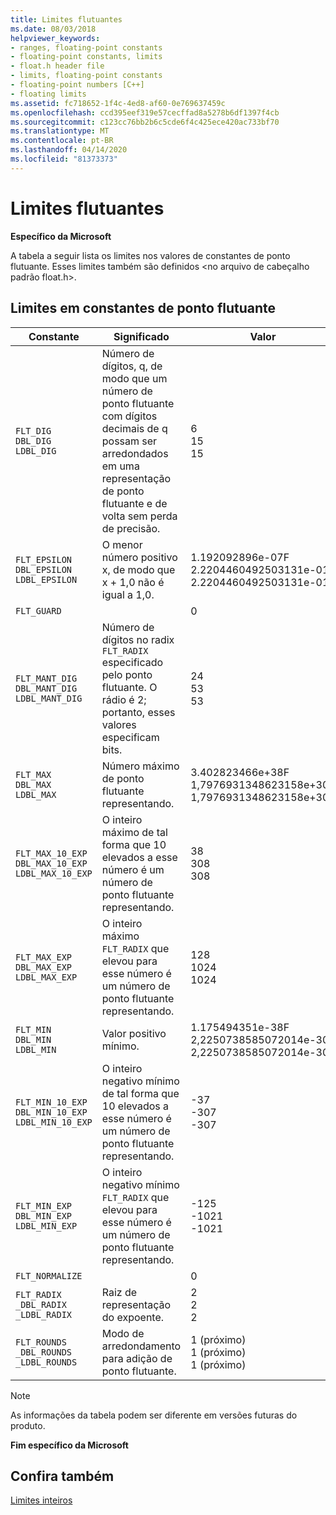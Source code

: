 ```yaml
---
title: Limites flutuantes
ms.date: 08/03/2018
helpviewer_keywords:
- ranges, floating-point constants
- floating-point constants, limits
- float.h header file
- limits, floating-point constants
- floating-point numbers [C++]
- floating limits
ms.assetid: fc718652-1f4c-4ed8-af60-0e769637459c
ms.openlocfilehash: ccd395eef319e57cecffad8a5278b6df1397f4cb
ms.sourcegitcommit: c123cc76bb2b6c5cde6f4c425ece420ac733bf70
ms.translationtype: MT
ms.contentlocale: pt-BR
ms.lasthandoff: 04/14/2020
ms.locfileid: "81373373"
---
```

# <a name="floating-limits"></a>Limites flutuantes

**Específico da Microsoft**

A tabela a seguir lista os limites nos valores de constantes de ponto flutuante. Esses limites também são definidos \<no arquivo de cabeçalho padrão float.h>.

## <a name="limits-on-floating-point-constants"></a>Limites em constantes de ponto flutuante

|Constante|Significado|Valor|
|--------------|-------------|-----------|
|`FLT_DIG`<br/>`DBL_DIG`<br/>`LDBL_DIG`|Número de dígitos, q, de modo que um número de ponto flutuante com dígitos decimais de q possam ser arredondados em uma representação de ponto flutuante e de volta sem perda de precisão.|6<br/>15<br/>15|
|`FLT_EPSILON`<br/>`DBL_EPSILON`<br/>`LDBL_EPSILON`|O menor número positivo x, de modo que x + 1,0 não é igual a 1,0.|1.192092896e-07F<br/>2.2204460492503131e-016<br/>2.2204460492503131e-016|
|`FLT_GUARD`||0|
|`FLT_MANT_DIG`<br/>`DBL_MANT_DIG`<br/>`LDBL_MANT_DIG`|Número de dígitos no radix `FLT_RADIX` especificado pelo ponto flutuante. O rádio é 2; portanto, esses valores especificam bits.|24<br/>53<br/>53|
|`FLT_MAX`<br/>`DBL_MAX`<br/>`LDBL_MAX`|Número máximo de ponto flutuante representando.|3.402823466e+38F<br/>1,7976931348623158e+308<br/>1,7976931348623158e+308|
|`FLT_MAX_10_EXP`<br/>`DBL_MAX_10_EXP`<br/>`LDBL_MAX_10_EXP`|O inteiro máximo de tal forma que 10 elevados a esse número é um número de ponto flutuante representando.|38<br/>308<br/>308|
|`FLT_MAX_EXP`<br/>`DBL_MAX_EXP`<br/>`LDBL_MAX_EXP`|O inteiro máximo `FLT_RADIX` que elevou para esse número é um número de ponto flutuante representando.|128<br/>1024<br/>1024|
|`FLT_MIN`<br/>`DBL_MIN`<br/>`LDBL_MIN`|Valor positivo mínimo.|1.175494351e-38F<br/>2,2250738585072014e-308<br/>2,2250738585072014e-308|
|`FLT_MIN_10_EXP`<br/>`DBL_MIN_10_EXP`<br/>`LDBL_MIN_10_EXP`|O inteiro negativo mínimo de tal forma que 10 elevados a esse número é um número de ponto flutuante representando.|-37<br/>-307<br/>-307|
|`FLT_MIN_EXP`<br/>`DBL_MIN_EXP`<br/>`LDBL_MIN_EXP`|O inteiro negativo mínimo `FLT_RADIX` que elevou para esse número é um número de ponto flutuante representando.|-125<br/>-1021<br/>-1021|
|`FLT_NORMALIZE`||0|
|`FLT_RADIX`<br/>`_DBL_RADIX`<br/>`_LDBL_RADIX`|Raiz de representação do expoente.|2<br/>2<br/>2|
|`FLT_ROUNDS`<br/>`_DBL_ROUNDS`<br/>`_LDBL_ROUNDS`|Modo de arredondamento para adição de ponto flutuante.|1 (próximo)<br/>1 (próximo)<br/>1 (próximo)|

> [!NOTE]
> As informações da tabela podem ser diferente em versões futuras do produto.

**Fim específico da Microsoft**

## <a name="see-also"></a>Confira também

[Limites inteiros](../cpp/integer-limits.md)
